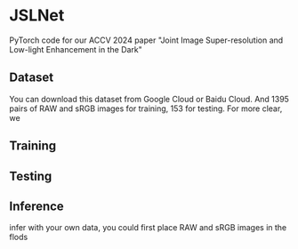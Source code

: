 # JSLNet
PyTorch code for our ACCV 2024 paper "Joint Image Super-resolution and Low-light Enhancement in the Dark"

## Dataset
You can download this dataset from Google Cloud or Baidu Cloud. 
And 1395 pairs of RAW and sRGB images for training, 153 for testing.
For more clear, we 

## Training

## Testing

## Inference
infer with your own data, you could first place RAW and sRGB images in the flods 
